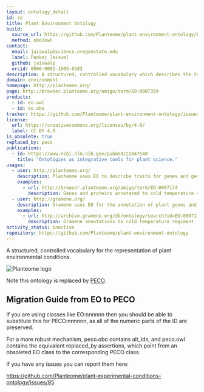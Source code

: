 ```yaml
---
layout: ontology_detail
id: eo
title: Plant Environment Ontology
build:
  source_url: https://github.com/Planteome/plant-environment-ontology/blob/master/plant-environment-ontology.obo.owl
  method: obo2owl
contact:
  email: jaiswalp@science.oregonstate.edu
  label: Pankaj Jaiswal
  github: jaiswalp
  orcid: 0000-0002-1005-8383
description: A structured, controlled vocabulary which describes the treatments, growing conditions, and/or study types used in plant biology experiments.
domain: environment
homepage: http://planteome.org/
page: http://browser.planteome.org/amigo/term/EO:0007359
products:
  - id: eo.owl
  - id: eo.obo
tracker: https://github.com/Planteome/plant-environment-ontology/issues
license:
  url: https://creativecommons.org/licenses/by/4.0/
  label: CC BY 4.0
is_obsolete: true
replaced_by: peco
publications:
  - id: https://www.ncbi.nlm.nih.gov/pubmed/22847540
    title: "Ontologies as integrative tools for plant science."
usages:
  - user: http://planteome.org/
    description: Planteome uses EO to describe traits for genes and germplasm
    examples:
      - url: http://browser.planteome.org/amigo/term/EO:0007174
        description: Genes and proteins annotated to cold temperature regiment
  - user: http://gramene.org/
    description: Gramene uses EO for the annotation of plant genes and QTLs
    examples:
      - url: http://archive.gramene.org/db/ontology/search?id=EO:0007174
        description: Gramene annotations to cold temperature regiment
activity_status: inactive
repository: https://github.com/Planteome/plant-environment-ontology
---
```


A structured, controlled vocabulary for the representation of plant environmental conditions.

<img alt="Planteome logo" src="http://planteome.org/sites/default/files/garland_logo.PNG"/>

Note this ontology is  replaced by [PECO](peco.html).

## Migration Guide from EO to PECO

If you are using classes like EO:nnnnnn then you should be able to substitute this for PECO:nnnnnn, as all of the numeric parts of the ID are preserved.

For a more robust mechanism, peco.obo contains alt_ids, and peco.owl contains the equivalent replaced_by assertions, which point from an obsoleted EO class to the corresponding PECO class.

If you have any issues you can report them here:

https://github.com/Planteome/plant-experimental-conditions-ontology/issues/95
